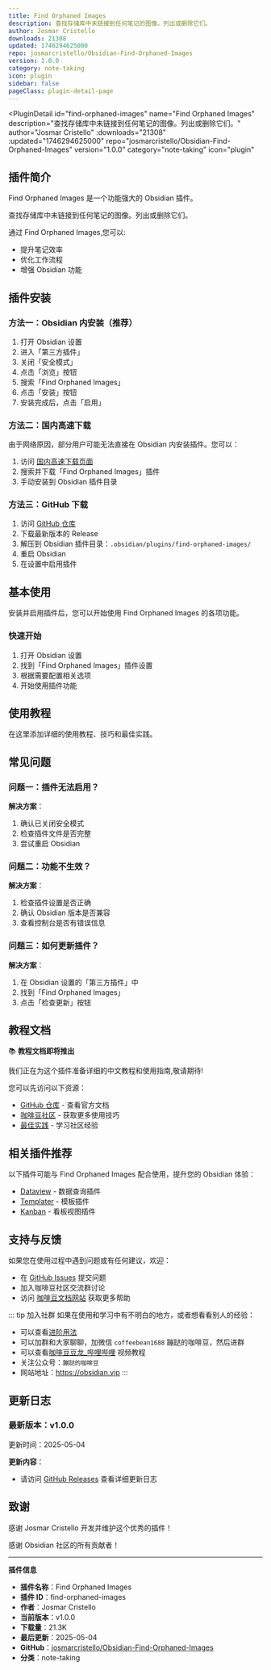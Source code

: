 ```yaml
---
title: Find Orphaned Images
description: 查找存储库中未链接到任何笔记的图像。列出或删除它们。
author: Josmar Cristello
downloads: 21308
updated: 1746294625000
repo: josmarcristello/Obsidian-Find-Orphaned-Images
version: 1.0.0
category: note-taking
icon: plugin
sidebar: false
pageClass: plugin-detail-page
---
```


<PluginDetail
  id="find-orphaned-images"
  name="Find Orphaned Images"
  description="查找存储库中未链接到任何笔记的图像。列出或删除它们。"
  author="Josmar Cristello"
  :downloads="21308"
  :updated="1746294625000"
  repo="josmarcristello/Obsidian-Find-Orphaned-Images"
  version="1.0.0"
  category="note-taking"
  icon="plugin"
>

<!-- AUTO_GENERATED_START -->
## 插件简介

Find Orphaned Images 是一个功能强大的 Obsidian 插件。

查找存储库中未链接到任何笔记的图像。列出或删除它们。

通过 Find Orphaned Images,您可以:

- 提升笔记效率
- 优化工作流程
- 增强 Obsidian 功能

<!-- AUTO_GENERATED_END -->

<!-- AUTO_GENERATED_START -->
## 插件安装

### 方法一：Obsidian 内安装（推荐）

1. 打开 Obsidian 设置
2. 进入「第三方插件」
3. 关闭「安全模式」
4. 点击「浏览」按钮
5. 搜索「Find Orphaned Images」
6. 点击「安装」按钮
7. 安装完成后，点击「启用」

### 方法二：国内高速下载

由于网络原因，部分用户可能无法直接在 Obsidian 内安装插件。您可以：

1. 访问 [国内高速下载页面](/zh/documentation/obsidian-plugins-download.html)
2. 搜索并下载「Find Orphaned Images」插件
3. 手动安装到 Obsidian 插件目录

### 方法三：GitHub 下载

1. 访问 [GitHub 仓库](https://github.com/josmarcristello/Obsidian-Find-Orphaned-Images)
2. 下载最新版本的 Release
3. 解压到 Obsidian 插件目录：`.obsidian/plugins/find-orphaned-images/`
4. 重启 Obsidian
5. 在设置中启用插件

## 基本使用

安装并启用插件后，您可以开始使用 Find Orphaned Images 的各项功能。

### 快速开始

1. 打开 Obsidian 设置
2. 找到「Find Orphaned Images」插件设置
3. 根据需要配置相关选项
4. 开始使用插件功能

<!-- AUTO_GENERATED_END -->

<!-- CUSTOM_CONTENT_START:tutorial -->
## 使用教程

在这里添加详细的使用教程、技巧和最佳实践。

<!-- CUSTOM_CONTENT_END:tutorial -->

<!-- SHARED_CONTENT_START -->
## 常见问题

### 问题一：插件无法启用？

**解决方案**：
1. 确认已关闭安全模式
2. 检查插件文件是否完整
3. 尝试重启 Obsidian

### 问题二：功能不生效？

**解决方案**：
1. 检查插件设置是否正确
2. 确认 Obsidian 版本是否兼容
3. 查看控制台是否有错误信息

### 问题三：如何更新插件？

**解决方案**：
1. 在 Obsidian 设置的「第三方插件」中
2. 找到「Find Orphaned Images」
3. 点击「检查更新」按钮

## 教程文档

📚 **教程文档即将推出**

我们正在为这个插件准备详细的中文教程和使用指南,敬请期待!

您可以先访问以下资源：
- [GitHub 仓库](https://github.com/josmarcristello/Obsidian-Find-Orphaned-Images) - 查看官方文档
- [咖啡豆社区](/zh/bases/) - 获取更多使用技巧
- [最佳实践](/zh/best-practices/) - 学习社区经验

## 相关插件推荐

以下插件可能与 Find Orphaned Images 配合使用，提升您的 Obsidian 体验：

- [Dataview](/zh/plugins/dataview.html) - 数据查询插件
- [Templater](/zh/plugins/templater-obsidian.html) - 模板插件
- [Kanban](/zh/plugins/obsidian-kanban.html) - 看板视图插件

## 支持与反馈

如果您在使用过程中遇到问题或有任何建议，欢迎：

- 在 [GitHub Issues](https://github.com/josmarcristello/Obsidian-Find-Orphaned-Images/issues) 提交问题
- 加入咖啡豆社区交流群讨论
- 访问 [咖啡豆文档网站](https://obsidian.vip) 获取更多帮助

::: tip 加入社群
如果在使用和学习中有不明白的地方，或者想看看别人的经验：
- 可以查看[进阶用法](/zh/advanced)
- 可以加群和大家聊聊，加微信 `coffeebean1688` 蹦跶的咖啡豆，然后进群
- 可以查看[咖啡豆豆龙_哔哩哔哩](https://space.bilibili.com/618777356) 视频教程
- 关注公众号：`蹦跶的咖啡豆`
- 网站地址：https://obsidian.vip
:::
<!-- SHARED_CONTENT_END -->

<!-- AUTO_GENERATED_START -->
## 更新日志

### 最新版本：v1.0.0

更新时间：2025-05-04

**更新内容**：
- 请访问 [GitHub Releases](https://github.com/josmarcristello/Obsidian-Find-Orphaned-Images/releases) 查看详细更新日志

## 致谢

感谢 Josmar Cristello 开发并维护这个优秀的插件！

感谢 Obsidian 社区的所有贡献者！

---

**插件信息**
- **插件名称**：Find Orphaned Images
- **插件 ID**：find-orphaned-images
- **作者**：Josmar Cristello
- **当前版本**：v1.0.0
- **下载量**：21.3K
- **最后更新**：2025-05-04
- **GitHub**：[josmarcristello/Obsidian-Find-Orphaned-Images](https://github.com/josmarcristello/Obsidian-Find-Orphaned-Images)
- **分类**：note-taking
<!-- AUTO_GENERATED_END -->

</PluginDetail>


